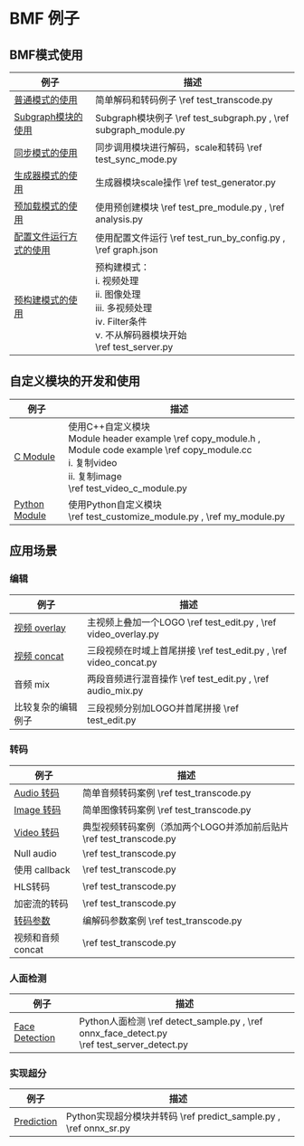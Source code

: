 # BMF 例子

## BMF模式使用

| 例子 | 描述
| --- | ---
| [普通模式的使用](./example/Example_NormalUse.md)      | 简单解码和转码例子 \ref test_transcode.py
| [Subgraph模块的使用](./example/Example_Subgraph.md)   | Subgraph模块例子 \ref test_subgraph.py , \ref subgraph_module.py
| [同步模式的使用](./example/Example_SyncMode.md)       | 同步调用模块进行解码，scale和转码 \ref test_sync_mode.py
| [生成器模式的使用](./example/Example_GeneratorMode.md) | 生成器模块scale操作 \ref test_generator.py
| [预加载模式的使用](./example/Example_PreModule.md)    | 使用预创建模块 \ref test_pre_module.py , \ref analysis.py
| [配置文件运行方式的使用](./example/Example_RunConfig.md) | 使用配置文件运行 \ref test_run_by_config.py , \ref graph.json
| [预构建模式的使用](./example/Example_ServerMode.md)   | 预构建模式：<br>i. 视频处理 <br>ii. 图像处理 <br>iii. 多视频处理 <br>iv. Filter条件 <br>v. 不从解码器模块开始 <br> \ref test_server.py


## 自定义模块的开发和使用

| 例子 | 描述
| --- | ---
| [C Module](./example/Example_CModule.md)          | 使用C++自定义模块 <br>Module header example \ref copy_module.h , Module code example \ref copy_module.cc <br>i. 复制video <br>ii. 复制image <br> \ref test_video_c_module.py
| [Python Module](./example/Example_PythonModule.md)     | 使用Python自定义模块 <br>\ref test_customize_module.py , \ref my_module.py


## 应用场景

### 编辑

| 例子 | 描述
| --- | ---
| [视频 overlay](./example/Example_EditOverlay.md)  | 主视频上叠加一个LOGO \ref test_edit.py , \ref video_overlay.py
| [视频 concat](./example/Example_EditConcat.md)    | 三段视频在时域上首尾拼接 \ref test_edit.py , \ref video_concat.py
| 音频 mix              | 两段音频进行混音操作 \ref test_edit.py , \ref audio_mix.py
| 比较复杂的编辑例子        | 三段视频分别加LOGO并首尾拼接 \ref test_edit.py

### 转码

| 例子 | 描述
| --- | ---
| [Audio 转码](./example/Example_TranscodeAudio.md)            | 简单音频转码案例 \ref test_transcode.py
| [Image 转码](./example/Example_TranscodeImage.md)            | 简单图像转码案例 \ref test_transcode.py
| [Video 转码](./example/Example_TranscodeVideo.md)            | 典型视频转码案例（添加两个LOGO并添加前后贴片 \ref test_transcode.py
| Null audio           | \ref test_transcode.py
| 使用 callback         | \ref test_transcode.py
| HLS转码               | \ref test_transcode.py
| 加密流的转码           | \ref test_transcode.py
| [转码参数](./example/Example_TranscodeOption.md)          | 编解码参数案例 \ref test_transcode.py
| 视频和音频 concat     | \ref test_transcode.py

### 人面检测

| 例子 | 描述
| --- | ---     
| [Face Detection](./example/Example_FaceDetect.md)        | Python人面检测 \ref detect_sample.py , \ref onnx_face_detect.py <br> \ref test_server_detect.py


### 实现超分

| 例子 | 描述
| --- | ---     
| [Prediction](./example/Example_Predict.md)               | Python实现超分模块并转码 \ref predict_sample.py , \ref onnx_sr.py
